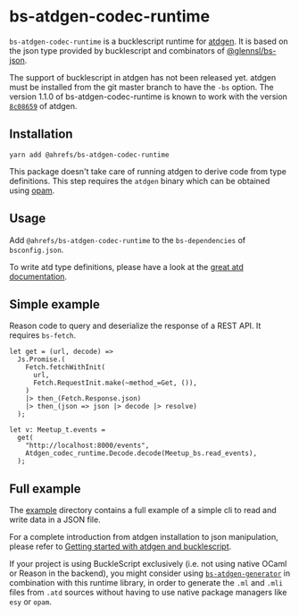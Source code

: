 # bs-atdgen-codec-runtime

`bs-atdgen-codec-runtime` is a bucklescript runtime for
[atdgen](https://github.com/mjambon/atd). It is based on the json type
provided by bucklescript and combinators of
[@glennsl/bs-json](https://github.com/glennsl/bs-json).

The support of bucklescript in atdgen has not been released
yet. atdgen must be installed from the git master branch to have the
`-bs` option. The version 1.1.0 of bs-atdgen-codec-runtime is known to
work with the version [`8c08659`](https://github.com/mjambon/atd/tree/8c08659c5858ef1d09d666bbd4815a2f6c48bde0)
of atdgen.

## Installation

```
yarn add @ahrefs/bs-atdgen-codec-runtime
```

This package doesn't take care of running atdgen to derive code from
type definitions. This step requires the `atdgen` binary which can be
obtained using [opam](https://opam.ocaml.org/).

## Usage

Add `@ahrefs/bs-atdgen-codec-runtime` to the `bs-dependencies` of
`bsconfig.json`.

To write atd type definitions, please have a look at the [great atd
documentation](https://atd.readthedocs.io/en/latest/).

## Simple example

Reason code to query and deserialize the response of a REST API. It
requires `bs-fetch`.

```
let get = (url, decode) =>
  Js.Promise.(
    Fetch.fetchWithInit(
      url,
      Fetch.RequestInit.make(~method_=Get, ()),
    )
    |> then_(Fetch.Response.json)
    |> then_(json => json |> decode |> resolve)
  );

let v: Meetup_t.events =
  get(
    "http://localhost:8000/events",
    Atdgen_codec_runtime.Decode.decode(Meetup_bs.read_events),
  );
```

## Full example

The [example](example) directory contains a full example of a simple
cli to read and write data in a JSON file.

For a complete introduction from atdgen installation to json
manipulation, please refer to [Getting started with atdgen and
bucklescript](https://tech.ahrefs.com/getting-started-with-atdgen-and-bucklescript-1f3a14004081).

If your project is using BuckleScript exclusively (i.e. not using native OCaml or Reason in the backend), you
might consider using [`bs-atdgen-generator`](https://github.com/jchavarri/bs-atdgen-generator) in combination with this
runtime library, in order to generate the `.ml` and `.mli` files from `.atd` sources without having to use native
package managers like `esy` or `opam`.
